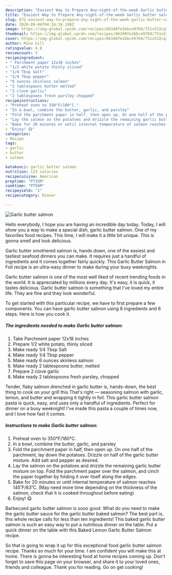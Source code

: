 ```yaml
---
description: "Easiest Way to Prepare Any-night-of-the-week Garlic butter salmon"
title: "Easiest Way to Prepare Any-night-of-the-week Garlic butter salmon"
slug: 672-easiest-way-to-prepare-any-night-of-the-week-garlic-butter-salmon
date: 2020-09-04T04:16:34.196Z
image: https://img-global.cpcdn.com/recipes/66340fe1bbce9769/751x532cq70/garlic-butter-salmon-recipe-main-photo.jpg
thumbnail: https://img-global.cpcdn.com/recipes/66340fe1bbce9769/751x532cq70/garlic-butter-salmon-recipe-main-photo.jpg
cover: https://img-global.cpcdn.com/recipes/66340fe1bbce9769/751x532cq70/garlic-butter-salmon-recipe-main-photo.jpg
author: Mina Gill
ratingvalue: 4.8
reviewcount: 3
recipeingredient:
- " Parchment paper 12x18 inches"
- "1/2 white potato thinly sliced"
- "1/4 Tbsp Salt"
- "1/4 Tbsp pepper"
- "6 ounces skinless salmon"
- "2 tablespoons butter melted"
- "2 clove garlic"
- "2 tablespoons fresh parsley chopped"
recipeinstructions:
- "Preheat oven to 350°F/180°C."
- "In a bowl, combine the butter, garlic, and parsley"
- "Fold the parchment paper in half, then open up. On one half of the parchment, lay down the potatoes. Drizzle on half of the garlic butter mixture. Add salt and pepper as desired."
- "Lay the salmon on the potatoes and drizzle the remaining garlic butter mixture on top. Fold the parchment paper over the salmon, and cinch the paper together by folding it over itself along the edges."
- "Bake for 20 minutes or until internal temperature of salmon reaches 145˚F/63˚C. (May need more time depending on the thickness of the salmon, check that it is cooked throughout before eating)"
- "Enjoy! 😋"
categories:
- Recipe
tags:
- garlic
- butter
- salmon

katakunci: garlic butter salmon 
nutrition: 123 calories
recipecuisine: American
preptime: "PT35M"
cooktime: "PT56M"
recipeyield: "1"
recipecategory: Dinner

---
```



![Garlic butter salmon](https://img-global.cpcdn.com/recipes/66340fe1bbce9769/751x532cq70/garlic-butter-salmon-recipe-main-photo.jpg)

Hello everybody, I hope you are having an incredible day today. Today, I will show you a way to make a special dish, garlic butter salmon. One of my favorites food recipes. This time, I will make it a little bit unique. This is gonna smell and look delicious.

Garlic butter smothered salmon is, hands down, one of the easiest and tastiest seafood dinners you can make. It requires just a handful of ingredients and it comes together fairly quickly. This Garlic Butter Salmon in Foil recipe is an ultra-easy dinner to make during your busy weeknights.

Garlic butter salmon is one of the most well liked of recent trending foods in the world. It is appreciated by millions every day. It's easy, it is quick, it tastes delicious. Garlic butter salmon is something that I've loved my entire life. They are fine and they look wonderful.


To get started with this particular recipe, we have to first prepare a few components. You can have garlic butter salmon using 8 ingredients and 6 steps. Here is how you cook it.

<!--inarticleads1-->

##### The ingredients needed to make Garlic butter salmon:

1. Take  Parchment paper 12x18 inches
1. Prepare 1/2 white potato, thinly sliced
1. Make ready 1/4 Tbsp Salt
1. Make ready 1/4 Tbsp pepper
1. Make ready 6 ounces skinless salmon
1. Make ready 2 tablespoons butter, melted
1. Prepare 2 clove garlic
1. Make ready 2 tablespoons fresh parsley, chopped


Tender, flaky salmon drenched in garlic butter is, hands-down, the best thing to cook on your grill this That&#39;s right — seasoning salmon with garlic, lemon, and butter and wrapping it tightly in foil. This garlic butter salmon pasta is quick, easy, and uses only a handful of ingredients. Perfect for dinner on a busy weeknight! I&#39;ve made this pasta a couple of times now, and I love how fast it comes. 

<!--inarticleads2-->

##### Instructions to make Garlic butter salmon:

1. Preheat oven to 350°F/180°C.
1. In a bowl, combine the butter, garlic, and parsley
1. Fold the parchment paper in half, then open up. On one half of the parchment, lay down the potatoes. Drizzle on half of the garlic butter mixture. Add salt and pepper as desired.
1. Lay the salmon on the potatoes and drizzle the remaining garlic butter mixture on top. Fold the parchment paper over the salmon, and cinch the paper together by folding it over itself along the edges.
1. Bake for 20 minutes or until internal temperature of salmon reaches 145˚F/63˚C. (May need more time depending on the thickness of the salmon, check that it is cooked throughout before eating)
1. Enjoy! 😋


Barbecued garlic butter salmon is sooo good. What do you need to make the garlic butter sauce for the garlic butter baked salmon? The best part is, this whole recipe calls for less than ten ingredients! This baked garlic butter salmon is such an easy way to put a nutritious dinner on the table. Put a quick dinner on the table with this Baked Lemon Garlic Butter Salmon recipe. 

So that is going to wrap it up for this exceptional food garlic butter salmon recipe. Thanks so much for your time. I am confident you will make this at home. There is gonna be interesting food at home recipes coming up. Don't forget to save this page on your browser, and share it to your loved ones, friends and colleague. Thank you for reading. Go on get cooking!
